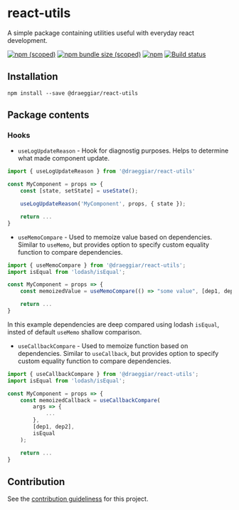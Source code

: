 # react-utils

A simple package containing utilities useful with everyday react development.

[![npm (scoped)](https://img.shields.io/npm/v/@draeggiar/react-utils?color=blue)](https://www.npmjs.com/package/@draeggiar/react-utils)
[![npm bundle size (scoped)](https://img.shields.io/bundlephobia/min/@draeggiar/react-utils)](https://www.npmjs.com/package/@draeggiar/react-utils)
[![npm](https://img.shields.io/npm/dm/@draeggiar/react-utils)](https://www.npmjs.com/package/@draeggiar/react-utils)
[![Build status](https://github.com/Draeggiar/react-utils/actions/workflows/CI.yml/badge.svg?branch=master)](https://github.com/Draeggiar/react-utils)

## Installation

```
npm install --save @draeggiar/react-utils
```

## Package contents

### Hooks

-   `useLogUpdateReason` - Hook for diagnostig purposes. Helps to determine what made component update.

```javascript
import { useLogUpdateReason } from '@draeggiar/react-utils'

const MyComponent = props => {
    const [state, setState] = useState();

    useLogUpdateReason('MyComponent', props, { state });

    return ...
}
```

-   `useMemoCompare` - Used to memoize value based on dependencies. Similar to `useMemo`, but provides option to specify custom equality function to compare dependencies.

```javascript
import { useMemoCompare } from '@draeggiar/react-utils';
import isEqual from 'lodash/isEqual';

const MyComponent = props => {
    const memoizedValue = useMemoCompare(() => "some value", [dep1, dep2], isEqual);

    return ...
}
```

In this example dependencies are deep compared using lodash `isEqual`, insted of default `useMemo` shallow comparison.

-   `useCallbackCompare` - Used to memoize function based on dependencies. Similar to `useCallback`, but provides option to specify custom equality function to compare dependencies.

```javascript
import { useCallbackCompare } from '@draeggiar/react-utils';
import isEqual from 'lodash/isEqual';

const MyComponent = props => {
	const memoizedCallback = useCallbackCompare(
		args => {
			...
		},
		[dep1, dep2],
		isEqual
	);

    return ...
}
```

## Contribution

See the [contribution guideliness](https://github.com/Draeggiar/react-utils/blob/master/.github/CONTRIBUTING.md) for this project.
